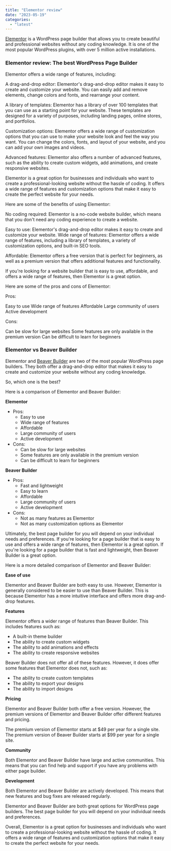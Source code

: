 ```yaml
---
title: "Elementor review"
date: "2023-05-19"
categories: 
  - "latest"
---
```


[Elementor](https://elementor.com/) is a WordPress page builder that allows you to create beautiful and professional websites without any coding knowledge. It is one of the most popular WordPress plugins, with over 5 million active installations.

### Elementor review: The best WordPress Page Builder

Elementor offers a wide range of features, including:

A drag-and-drop editor: Elementor's drag-and-drop editor makes it easy to create and customize your website. You can easily add and remove elements, change colors and fonts, and rearrange your content.

A library of templates: Elementor has a library of over 100 templates that you can use as a starting point for your website. These templates are designed for a variety of purposes, including landing pages, online stores, and portfolios.

Customization options: Elementor offers a wide range of customization options that you can use to make your website look and feel the way you want. You can change the colors, fonts, and layout of your website, and you can add your own images and videos.

Advanced features: Elementor also offers a number of advanced features, such as the ability to create custom widgets, add animations, and create responsive websites.

Elementor is a great option for businesses and individuals who want to create a professional-looking website without the hassle of coding. It offers a wide range of features and customization options that make it easy to create the perfect website for your needs.

Here are some of the benefits of using Elementor:

No coding required: Elementor is a no-code website builder, which means that you don't need any coding experience to create a website.

Easy to use: Elementor's drag-and-drop editor makes it easy to create and customize your website. Wide range of features: Elementor offers a wide range of features, including a library of templates, a variety of customization options, and built-in SEO tools.

Affordable: Elementor offers a free version that is perfect for beginners, as well as a premium version that offers additional features and functionality.

If you're looking for a website builder that is easy to use, affordable, and offers a wide range of features, then Elementor is a great option.

Here are some of the pros and cons of Elementor:

Pros:

Easy to use Wide range of features Affordable Large community of users Active development

Cons:

Can be slow for large websites Some features are only available in the premium version Can be difficult to learn for beginners

### Elementor vs Beaver Builder

Elementor and [Beaver Builder](https://www.wpbeaverbuilder.com/) are two of the most popular WordPress page builders. They both offer a drag-and-drop editor that makes it easy to create and customize your website without any coding knowledge.

So, which one is the best?

Here is a comparison of Elementor and Beaver Builder:

**Elementor**

- Pros:
    - Easy to use
    - Wide range of features
    - Affordable
    - Large community of users
    - Active development
- Cons:
    - Can be slow for large websites
    - Some features are only available in the premium version
    - Can be difficult to learn for beginners

**Beaver Builder**

- Pros:
    - Fast and lightweight
    - Easy to learn
    - Affordable
    - Large community of users
    - Active development
- Cons:
    - Not as many features as Elementor
    - Not as many customization options as Elementor

Ultimately, the best page builder for you will depend on your individual needs and preferences. If you're looking for a page builder that is easy to use and offers a wide range of features, then Elementor is a great option. If you're looking for a page builder that is fast and lightweight, then Beaver Builder is a great option.

Here is a more detailed comparison of Elementor and Beaver Builder:

**Ease of use**

Elementor and Beaver Builder are both easy to use. However, Elementor is generally considered to be easier to use than Beaver Builder. This is because Elementor has a more intuitive interface and offers more drag-and-drop features.

**Features**

Elementor offers a wider range of features than Beaver Builder. This includes features such as:

- A built-in theme builder
- The ability to create custom widgets
- The ability to add animations and effects
- The ability to create responsive websites

Beaver Builder does not offer all of these features. However, it does offer some features that Elementor does not, such as:

- The ability to create custom templates
- The ability to export your designs
- The ability to import designs

**Pricing**

Elementor and Beaver Builder both offer a free version. However, the premium versions of Elementor and Beaver Builder offer different features and pricing.

The premium version of Elementor starts at $49 per year for a single site. The premium version of Beaver Builder starts at $99 per year for a single site.

**Community**

Both Elementor and Beaver Builder have large and active communities. This means that you can find help and support if you have any problems with either page builder.

**Development**

Both Elementor and Beaver Builder are actively developed. This means that new features and bug fixes are released regularly.

Elementor and Beaver Builder are both great options for WordPress page builders. The best page builder for you will depend on your individual needs and preferences.

Overall, Elementor is a great option for businesses and individuals who want to create a professional-looking website without the hassle of coding. It offers a wide range of features and customization options that make it easy to create the perfect website for your needs.
